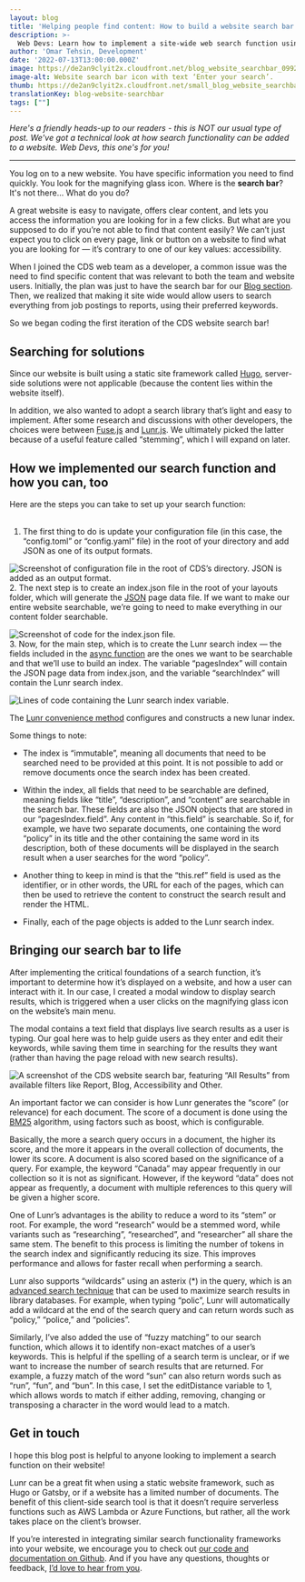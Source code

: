 ```yaml
---
layout: blog
title: 'Helping people find content: How to build a website search bar'
description: >-
  Web Devs: Learn how to implement a site-wide web search function using Lunr’s “stemming” feature. It makes website content easier to find / more accessible! 
author: 'Omar Tehsin, Development'
date: '2022-07-13T13:00:00.000Z'
image: https://de2an9clyit2x.cloudfront.net/blog_website_searchbar_0992ac5244.jpg
image-alt: Website search bar icon with text ‘Enter your search’.
thumb: https://de2an9clyit2x.cloudfront.net/small_blog_website_searchbar_0992ac5244.jpg
translationKey: blog-website-searchbar
tags: [""]
---
```

*Here's a friendly heads-up to our readers - this is NOT our usual type of post. We've got a technical look at how search functionality can be added to a website. Web Devs, this one's for you!*

---

You log on to a new website. You have specific information you need to find quickly. You look for the magnifying glass icon. Where is the **search bar**? It's not there... What do you do? 

A great website is easy to navigate, offers clear content, and lets you access the information you are looking for in a few clicks. But what are you supposed to do if you’re not able to find that content easily? We can’t just expect you to click on every page, link or button on a website to find what you are looking for  — it’s contrary to one of our key values: accessibility.

When I joined the CDS web team as a developer, a common issue was the need to find specific content that was relevant to both the team and website users. Initially, the plan was just to have the search bar for our [Blog section](https://digital.canada.ca/blog/). Then, we realized that making it site wide would allow users to search everything from job postings to reports, using their preferred keywords.

So we began coding the first iteration of the CDS website search bar!

## **Searching for solutions**

Since our website is built using a static site framework called [Hugo](https://gohugo.io/commands/hugo_server/), server-side solutions were not applicable (because the content lies within the website itself). 

In addition, we also wanted to adopt a search library that’s light and easy to implement. After some research and discussions with other developers, the choices were between [Fuse.js](https://fusejs.io/) and [Lunr.js](https://lunrjs.com/). We ultimately picked the latter because of a useful feature called “stemming”, which I will expand on later.

## **How we implemented our search function and how you can, too**

Here are the steps you can take to set up your search function: 
<br>
<br>
1. The first thing to do is update your configuration file (in this case, the “config.toml” or “config.yaml” file) in the root of your directory and add JSON as one of its output formats.

![Screenshot of configuration file in the root of CDS’s directory. JSON is added as an output format.](https://de2an9clyit2x.cloudfront.net/img1_blog_website_searchbar_5850c10f92.jpg) 
<br>
2. The next step is to create an index.json file in the root of your layouts folder, which will generate the [JSON](https://developer.mozilla.org/en-US/docs/Learn/JavaScript/Objects/JSON) page data file. If we want to make our entire website searchable, we’re going to need to make everything in our content folder searchable.

![Screenshot of code for the index.json file.](https://de2an9clyit2x.cloudfront.net/img2_blog_website_searchbar_d303e02f95.jpg)
<br>
3.  Now, for the main step, which is to create the Lunr search index — the fields included in the [async function](https://developer.mozilla.org/en-US/docs/Web/JavaScript/Reference/Statements/async_function) are the ones we want to be searchable and that we’ll use to build an index. The variable “pagesIndex” will contain the JSON page data from index.json, and the variable “searchIndex” will contain the Lunr search index.

![Lines of code containing the Lunr search index variable.](https://de2an9clyit2x.cloudfront.net/img3_blog_website_searchbar_574e13f106.jpg)

The [Lunr convenience method](https://lunrjs.com/docs/lunr.html) configures and constructs a new lunar index. 

Some things to note:

* The index is “immutable”, meaning all documents that need to be searched need to be provided at this point. It is not possible to add or remove documents once the search index has been created.

* Within the index, all fields that need to be searchable are defined, meaning fields like “title”, “description”, and “content” are searchable in the search bar. These fields are also the JSON objects that are stored in our “pagesIndex.field”. Any content in “this.field” is searchable. So if, for example, we have two separate documents, one containing the word “policy” in its title and the other containing the same word in its description, both of these documents will be displayed in the search result when a user searches for the word “policy”.  

* Another thing to keep in mind is that the “this.ref” field is used as the identifier, or in other words, the URL for each of the pages, which can then be used to retrieve the content to construct the search result and render the HTML.

* Finally, each of the page objects is added to the Lunr search index.

## **Bringing our search bar to life**

After implementing the critical foundations of a search function, it’s important to determine how it’s displayed on a website, and how a user can interact with it. In our case, I created a modal window to display search results, which is triggered when a user clicks on the magnifying glass icon on the website’s main menu. 

The modal contains a text field that displays live search results as a user is typing. Our goal here was to help guide users as they enter and edit their keywords, while saving them time in searching for the results they want (rather than having the page reload with new search results). 

![A screenshot of the CDS website search bar, featuring “All Results” from available filters like Report, Blog, Accessibility and Other.](https://de2an9clyit2x.cloudfront.net/img4_blog_website_searchbar_734cac2360.jpg)

An important factor we can consider is how Lunr generates the “score” (or relevance) for each document. The score of a document is done using the [BM25](https://en.wikipedia.org/wiki/Okapi_BM25) algorithm, using factors such as boost, which is configurable. 

Basically, the more a search query occurs in a document, the higher its score, and the more it appears in the overall collection of documents, the lower its score. A document is also scored based on the significance of a query. For example, the keyword “Canada” may appear frequently in our collection so it is not as significant. However, if the keyword “data” does not appear as frequently, a document with multiple references to this query will be given a higher score.

One of Lunr’s advantages is the ability to reduce a word to its “stem” or root. For example, the word “research” would be a stemmed word, while variants such as “researching”, “researched”, and “researcher” all share the same stem. The benefit to this process is limiting the number of tokens in the search index and significantly reducing its size. This improves performance and allows for faster recall when performing a search.

Lunr also supports “wildcards” using an asterix (*) in the query, which is an [advanced search technique](https://apus.libanswers.com/faq/2235#:~:text=The%20wildcard%20is%20an%20advanced,specify%20any%20number%20of%20characters) that can be used to maximize search results in library databases. For example, when typing “polic”, Lunr will automatically add a wildcard at the end of the search query and can return words such as “policy,” “police,” and “policies”. 

Similarly, I’ve also added the use of “fuzzy matching” to our search function, which allows it to identify non-exact matches of a user’s keywords. This is helpful if the spelling of a search term is unclear, or if we want to increase the number of search results that are returned. For example, a fuzzy match of the word “sun” can also return words such as “run”, “fun”, and “bun”. In this case, I set the editDistance variable to 1, which allows words to match if either adding, removing, changing or transposing a character in the word would lead to a match.

## **Get in touch** 

I hope this blog post is helpful to anyone looking to implement a search function on their website!

Lunr can be a great fit when using a static website framework, such as Hugo or Gatsby, or if a website has a limited number of documents. The benefit of this client-side search tool is that it doesn’t require serverless functions such as AWS Lambda or Azure Functions, but rather, all the work takes place on the client’s browser.

If you’re interested in integrating similar search functionality frameworks into your website, we encourage you to check out [our code and documentation on Github](https://github.com/cds-snc/digital-canada-ca). And if you have any questions, thoughts or feedback, [I’d love to hear from you](mailto:cds-snc@servicecanada.gc.ca).



